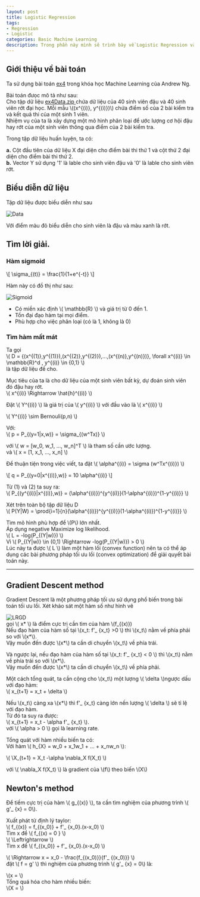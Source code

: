 ```yaml
---
layout: post
title: Logistic Regression
tags:
- Regression
- Logistic
categories: Basic Machine Learning
description: Trong phần này mình sẽ trình bày về Logistic Regression và giải vài bài toán phân loại cơ bản.
---
```

## Giới thiệu về bài toán
Ta sử dụng bài toán    [ex4](http://openclassroom.stanford.edu/MainFolder/DocumentPage.php?course=MachineLearning&doc=exercises/ex4/ex4.html) trong khóa học Machine Learning của Andrew Ng.  

Bài toán đưọc mô tả như sau:   
Cho tập dữ liệu [ ex4Data.zip ](http://openclassroom.stanford.edu/MainFolder/courses/MachineLearning/exercises/ex4materials/ex4Data.zip)
chứa dữ liệu của 40 sinh viên đậu và 40 sinh viên rớt đại học. Mỗi mẫu \\((x^{(i)}, y^{(i)})\\)  chứa điểm số của 2 bài kiểm tra và kết quả thi của một sinh 1 viên.  
Nhiệm vụ của ta là xây dựng một mô hình phân loại để ước lượng cơ hội đậu hay rớt của một sinh viên thông qua điểm của 2 bài kiểm tra.   


Trong tập dữ liệu huấn luyện, ta có:   


**a.** Cột đầu tiên của dữ liệu X đại diện cho điểm bài thi thứ 1 và cột thứ 2 đại diện cho điểm bài thi thứ 2.   
**b.** Vector Y sử dụng '1' là lable cho sinh viên đậu và '0' là lable cho sinh viên rớt.   
## Biểu diễn dữ liệu

Tập dữ liệu được biểu diễn như sau   

![Data](/MLDL/assets/img/LRData.png)

Với điểm màu đỏ biểu diễn cho sinh viên là đậu và màu xanh là rớt.   

## Tìm lời giải.

### Hàm sigmoid
\\[ \sigma_{(t)} = \frac{1}{1+e^{-t}} \\]

Hàm này có đồ thị như sau:  

![Sigmoid](/MLDL/assets/img/LRSigmoid.gif)

- Có miền xác định \\( \mathbb{R} \\) và giá trị từ 0 đến 1.  
- Tồn đại đạo hàm tại mọi điểm.  
- Phù hợp cho việc phân loại (có là 1, không là 0)  

### Tìm hàm mất mát

Ta gọi   
\\( D = {(x^{(1)},y^{(1)}),(x^{(2)},y^{(2)}),...,(x^{(n)},y^{(n)})}, \forall x^{(i)} \in \mathbb{R}^d , y^{(i)} \in \{0,1\} \\)   
là tập dữ liệu đề cho.   

Mục tiêu của ta là cho dữ liệu của một sinh viên bất kỳ, dự đoán sinh viên đó đậu hay rớt.   
\\(  x^{(i)} \Rightarrow  \hat{h}^{(i)} \\)

Đặt \\( Y^{(i)} \\) là giá trị của \\( y^{(i)} \\) với đầu vào là \\( x^{(i)} \\)  

\\( Y^{(i)} \sim Bernouli(p,n) \\)   

 Với:   
\\(  p = P_{(y=1|x,w)} = \sigma_{(w^Tx)}  \\)   

với \\( w = [w_0, w_1, ..., w_n]^T \\) là tham số cần ước lượng.   
và \\( x = [1, x_1, ..., x_n] \\)   

Để thuận tiện trong việc viết, ta đặt \\( \alpha^{(i)} = \sigma (w^Tx^{(i)}) \\)   

 \\[ q = P_{(y=0|x^{(i)},w)} = 10 \alpha^{(i)} \\]   

Từ (1) và (2) ta suy ra:   
\\( P_{(y^{(i)}|x^{(i)},w)} = (\alpha^{(i)})^{y^{(i)}}(1-\alpha^{(i)})^{1-y^{(i)}} \\)   

Xét trên toàn bộ tập dữ liệu D   
\\( P(Y|W) = \prod{i=1}{n}(\alpha^{(i)})^{y^{(i)}}(1-\alpha^{(i)})^{1-y^{(i)}}   \\)   

Tìm mô hình phù hợp để  \\(P\\) lớn nhất.   
Áp dụng negative Maximize log likelihood.   
 \\( L = -log(P_{(Y|w)})  \\)   
Vì \\( P_{(Y|w)} \in (0,1) \Rightarrow -log(P_{(Y|w)}) > 0 \\)   
Lúc này ta được \\( L \\) làm một hàm lồi (convex function) nên ta có thể  áp dụng các bài phương pháp tối    ưu lồi (convex optimization) để giải quyết bài toán này.   

---
## Gradient Descent method

Gradient Descent là một phương pháp tối ưu sử dụng phổ  biến trong bài toán tối ưu lồi.
Xét khảo sát một hàm số như hình vẽ   

![LRGD](/MLDL/assets/img/LRGD.png)   
gọi \\( x\* \\) là điểm cực trị cần tìm của hàm \\(f_{(x)})  
Nếu đạo hàm của hàm số tại \\(x_t: f'_ {x_t} >0 \\)
thì \\(x_t\\) nằm về phía phải so với \\(x\*\\).   
Vậy muốn đến được \\(x\*\\) ta cần di chuyển \\(x_t\\) về phía trái.

Và ngược lại, nếu đạo hàm của hàm số tại \\(x_t: f'_ {x_t} < 0 \\)
thì \\(x_t\\) nằm về phía trái so với \\(x\*\\).   
Vậy muốn đến được \\(x\*\\) ta cần di chuyển \\(x_t\\) về phía phải.   

Một cách tổng quát, ta cần cộng cho \\(x_t\\) một lượng \\( \delta \\)ngược dấu với đạo hàm:   
\\( x_{t+1} = x_t + \delta \\)   

Nếu \\(x_t\\) càng xa \\(x\*\\) thì f'_ {x_t} càng lớn nến lượng \\( \delta \\) sẽ tỉ lệ với đạo hàm.   
Từ đó ta suy ra được:   
\\( x_{t+1} = x_t - \alpha f'_ {x_t} \\).   
với \\( \alpha > 0 \\) gọi là learning rate.   

Tổng quát với hàm nhiều biến ta có:   
Với hàm \\( h_{X} = w_0 + x_1w_1 + ... + x_nw_n \\):   

\\( \X_{t+1} = X_t -\alpha \nabla_X f(X_t)  \\)   

với \\( \nabla_X f(X_t) \\) là gradient của \\(f\\) theo biến \\(X\\)   

## Newton's method

Để tiềm cực trị của hàm \\( g_{(x)} \\), ta cần tìm nghiệm của phương trình \\( g'_ {x} = 0\\).   

Xuất phát từ định lý taylor:   
\\( f_{(x)} = f_{(x_0)} + f'_ {x_0}.(x-x_0) \\)   
Tìm x để \\( f_{(x) = 0 } \\)    
\\( \Leftrightarrow \\)   
Tìm x để \\( f_{(x_0)} + f'_ {x_0}.(x-x_0)  \\)   

\\( \Rightarrow  x = x_0 - \frac{f_{(x_0)}}{f'_ {(x_0)}} \\)   
đặt \\( f = g' \\) thì nghiệm của phương trình \\( g'_ {x} = 0\\) là:   

\\(x = \\)   
Tổng quá hóa cho hàm nhiều biến:   
\\(X = \\)
